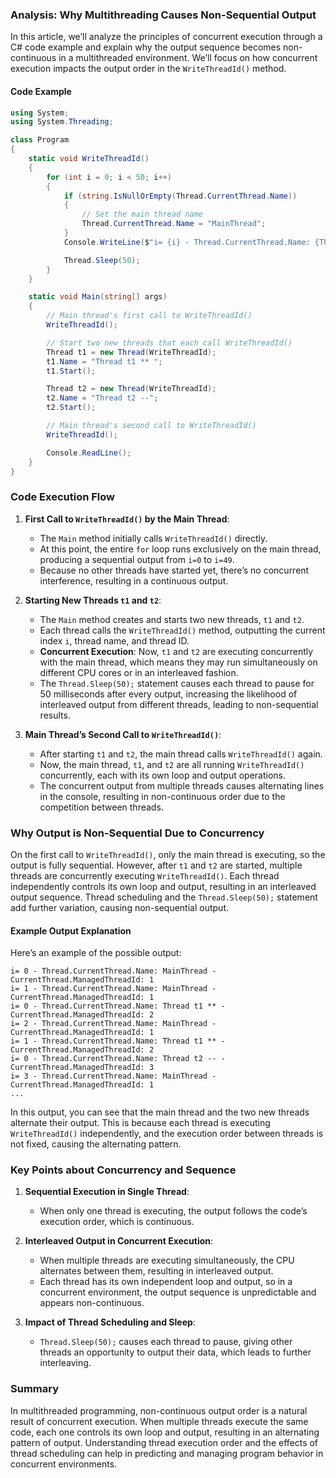 ### Analysis: Why Multithreading Causes Non-Sequential Output

In this article, we’ll analyze the principles of concurrent execution through a C# code example and explain why the output sequence becomes non-continuous in a multithreaded environment. We’ll focus on how concurrent execution impacts the output order in the `WriteThreadId()` method.

#### Code Example
```csharp
using System;
using System.Threading;

class Program
{
    static void WriteThreadId()
    {
        for (int i = 0; i < 50; i++)
        {
            if (string.IsNullOrEmpty(Thread.CurrentThread.Name))
            {
                // Set the main thread name
                Thread.CurrentThread.Name = "MainThread";
            }
            Console.WriteLine($"i= {i} - Thread.CurrentThread.Name: {Thread.CurrentThread.Name} - CurrentThread.ManagedThreadId: {Thread.CurrentThread.ManagedThreadId}");

            Thread.Sleep(50);
        }
    }

    static void Main(string[] args)
    {
        // Main thread's first call to WriteThreadId()
        WriteThreadId();

        // Start two new threads that each call WriteThreadId()
        Thread t1 = new Thread(WriteThreadId);
        t1.Name = "Thread t1 ** ";
        t1.Start();

        Thread t2 = new Thread(WriteThreadId);
        t2.Name = "Thread t2 --";
        t2.Start();

        // Main thread's second call to WriteThreadId()
        WriteThreadId();

        Console.ReadLine();
    }
}
```

### Code Execution Flow

1. **First Call to `WriteThreadId()` by the Main Thread**:
   - The `Main` method initially calls `WriteThreadId()` directly.
   - At this point, the entire `for` loop runs exclusively on the main thread, producing a sequential output from `i=0` to `i=49`.
   - Because no other threads have started yet, there’s no concurrent interference, resulting in a continuous output.

2. **Starting New Threads `t1` and `t2`**:
   - The `Main` method creates and starts two new threads, `t1` and `t2`.
   - Each thread calls the `WriteThreadId()` method, outputting the current index `i`, thread name, and thread ID.
   - **Concurrent Execution**: Now, `t1` and `t2` are executing concurrently with the main thread, which means they may run simultaneously on different CPU cores or in an interleaved fashion.
   - The `Thread.Sleep(50);` statement causes each thread to pause for 50 milliseconds after every output, increasing the likelihood of interleaved output from different threads, leading to non-sequential results.

3. **Main Thread’s Second Call to `WriteThreadId()`**:
   - After starting `t1` and `t2`, the main thread calls `WriteThreadId()` again.
   - Now, the main thread, `t1`, and `t2` are all running `WriteThreadId()` concurrently, each with its own loop and output operations.
   - The concurrent output from multiple threads causes alternating lines in the console, resulting in non-continuous order due to the competition between threads.

### Why Output is Non-Sequential Due to Concurrency

On the first call to `WriteThreadId()`, only the main thread is executing, so the output is fully sequential. However, after `t1` and `t2` are started, multiple threads are concurrently executing `WriteThreadId()`. Each thread independently controls its own loop and output, resulting in an interleaved output sequence. Thread scheduling and the `Thread.Sleep(50);` statement add further variation, causing non-sequential output.

#### Example Output Explanation
Here’s an example of the possible output:

```
i= 0 - Thread.CurrentThread.Name: MainThread - CurrentThread.ManagedThreadId: 1
i= 1 - Thread.CurrentThread.Name: MainThread - CurrentThread.ManagedThreadId: 1
i= 0 - Thread.CurrentThread.Name: Thread t1 ** - CurrentThread.ManagedThreadId: 2
i= 2 - Thread.CurrentThread.Name: MainThread - CurrentThread.ManagedThreadId: 1
i= 1 - Thread.CurrentThread.Name: Thread t1 ** - CurrentThread.ManagedThreadId: 2
i= 0 - Thread.CurrentThread.Name: Thread t2 -- - CurrentThread.ManagedThreadId: 3
i= 3 - Thread.CurrentThread.Name: MainThread - CurrentThread.ManagedThreadId: 1
...
```

In this output, you can see that the main thread and the two new threads alternate their output. This is because each thread is executing `WriteThreadId()` independently, and the execution order between threads is not fixed, causing the alternating pattern.

### Key Points about Concurrency and Sequence

1. **Sequential Execution in Single Thread**:
   - When only one thread is executing, the output follows the code’s execution order, which is continuous.

2. **Interleaved Output in Concurrent Execution**:
   - When multiple threads are executing simultaneously, the CPU alternates between them, resulting in interleaved output.
   - Each thread has its own independent loop and output, so in a concurrent environment, the output sequence is unpredictable and appears non-continuous.

3. **Impact of Thread Scheduling and Sleep**:
   - `Thread.Sleep(50);` causes each thread to pause, giving other threads an opportunity to output their data, which leads to further interleaving.

### Summary

In multithreaded programming, non-continuous output order is a natural result of concurrent execution. When multiple threads execute the same code, each one controls its own loop and output, resulting in an alternating pattern of output. Understanding thread execution order and the effects of thread scheduling can help in predicting and managing program behavior in concurrent environments.
